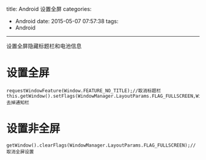 title: Android 设置全屏
categories:
  - Android
date: 2015-05-07 07:57:38
tags:
  - Android
---

设置全屏隐藏标题栏和电池信息

# 设置全屏
```
requestWindowFeature(Window.FEATURE_NO_TITLE);//取消标题栏
this.getWindow().setFlags(WindowManager.LayoutParams.FLAG_FULLSCREEN,WindowManager.LayoutParams.FLAG_FULLSCREEN);// 去掉通知栏
```

# 设置非全屏

```
getWindow().clearFlags(WindowManager.LayoutParams.FLAG_FULLSCREEN);// 取消全屏设置
```
    